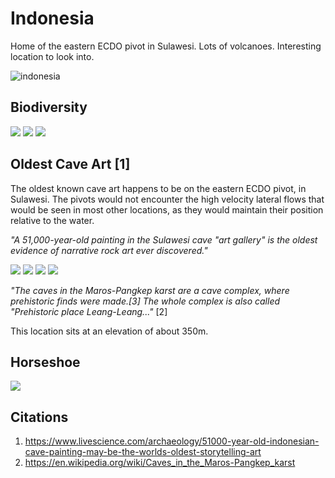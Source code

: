 # Indonesia

Home of the eastern ECDO pivot in Sulawesi. Lots of volcanoes. Interesting location to look into.

![indonesia](img/indonesia.png "indonesia")

## Biodiversity

![](img/tes-biodiversity.webp)
![](img/indonesia-biodiversity.jpg)
![](img/indonesia-ethnic-groups.jpg)

## Oldest Cave Art [1]

The oldest known cave art happens to be on the eastern ECDO pivot, in Sulawesi. The pivots would not encounter the high velocity lateral flows that would be seen in most other locations, as they would maintain their position relative to the water.

*"A 51,000-year-old painting in the Sulawesi cave "art gallery" is the oldest evidence of narrative rock art ever discovered."*

![](img/sulawesi1.webp)
![](img/sulawesi2.png)
![](img/sulawesi3.jpg)
![](img/sulawesi4.jpg)

*"The caves in the Maros-Pangkep karst are a cave complex, where prehistoric finds were made.[3] The whole complex is also called "Prehistoric place Leang-Leang..."* [2]

This location sits at an elevation of about 350m.

## Horseshoe

![](img/horseshoe.jpg)

## Citations

1. https://www.livescience.com/archaeology/51000-year-old-indonesian-cave-painting-may-be-the-worlds-oldest-storytelling-art
2. https://en.wikipedia.org/wiki/Caves_in_the_Maros-Pangkep_karst